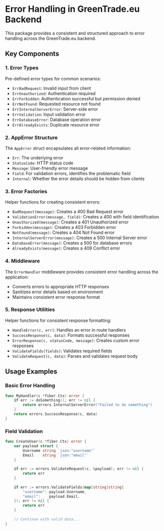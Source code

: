 # Error Handling in GreenTrade.eu Backend

This package provides a consistent and structured approach to error handling across the GreenTrade.eu backend.

## Key Components

### 1. Error Types

Pre-defined error types for common scenarios:
- `ErrBadRequest`: Invalid input from client
- `ErrUnauthorized`: Authentication required
- `ErrForbidden`: Authentication successful but permission denied
- `ErrNotFound`: Requested resource not found
- `ErrInternalServerError`: Server-side error
- `ErrValidation`: Input validation error
- `ErrDatabaseError`: Database operation error
- `ErrAlreadyExists`: Duplicate resource error

### 2. AppError Structure

The `AppError` struct encapsulates all error-related information:
- `Err`: The underlying error
- `StatusCode`: HTTP status code
- `Message`: User-friendly error message
- `Field`: For validation errors, identifies the problematic field
- `Internal`: Whether the error details should be hidden from clients

### 3. Error Factories

Helper functions for creating consistent errors:
- `BadRequest(message)`: Creates a 400 Bad Request error
- `ValidationError(message, field)`: Creates a 400 with field identification
- `Unauthorized(message)`: Creates a 401 Unauthorized error
- `Forbidden(message)`: Creates a 403 Forbidden error
- `NotFound(message)`: Creates a 404 Not Found error
- `InternalServerError(message)`: Creates a 500 Internal Server error
- `DatabaseError(message)`: Creates a 500 for database errors
- `AlreadyExists(message)`: Creates a 409 Conflict error

### 4. Middleware

The `ErrorHandler` middleware provides consistent error handling across the application:
- Converts errors to appropriate HTTP responses
- Sanitizes error details based on environment
- Maintains consistent error response format

### 5. Response Utilities

Helper functions for consistent response formatting:
- `HandleError(c, err)`: Handles an error in route handlers
- `SuccessResponse(c, data)`: Formats successful responses
- `ErrorResponse(c, statusCode, message)`: Creates custom error responses
- `ValidateFields(fields)`: Validates required fields
- `ValidateRequest(c, data)`: Parses and validates request body

## Usage Examples

### Basic Error Handling

```go
func MyHandler(c *fiber.Ctx) error {
    if err := doSomething(); err != nil {
        return errors.InternalServerError("Failed to do something")
    }
    return errors.SuccessResponse(c, data)
}
```

### Field Validation

```go
func CreateUser(c *fiber.Ctx) error {
    var payload struct {
        Username string `json:"username"`
        Email    string `json:"email"`
    }
    
    if err := errors.ValidateRequest(c, &payload); err != nil {
        return err
    }
    
    if err := errors.ValidateFields(map[string]string{
        "username": payload.Username,
        "email":    payload.Email,
    }); err != nil {
        return err
    }
    
    // Continue with valid data...
} 